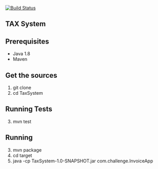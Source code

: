 [![Build Status](https://travis-ci.com/themikelus/TaxSystem.svg?branch=master)](https://travis-ci.com/themikelus/TaxSystem)

## TAX System
## Prerequisites

* Java 1.8
* Maven

## Get the sources

1. git clone
2. cd TaxSystem

## Running Tests

3. mvn test

## Running

3. mvn package
4. cd target
5. java -cp TaxSystem-1.0-SNAPSHOT.jar com.challenge.InvoiceApp
